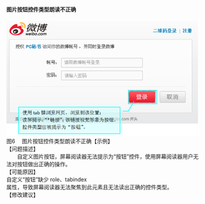 #### 图片按钮控件类型朗读不正确
![](/6.png)<br/>
图6　 图片按钮控件类型朗读不正确【示例】<br/>
【问题描述】<br/>
　　自定义图片按钮，屏幕阅读器无法提示为“按钮”控件，使用屏幕阅读器用户无法对按钮做出正确的操作。<br/>
【可能原因】<br/>
自定义“按钮”缺少 role、tabindex<br/> 属性，导致屏幕阅读器无法聚焦到此元素且无法读出正确的控件类型。<br/>
【修改建议】<br/>

